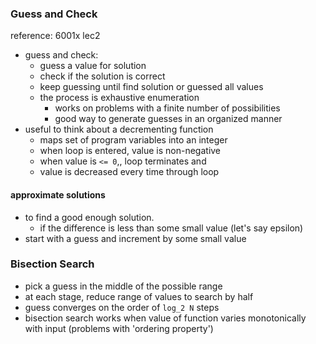 ### Guess and Check
reference: 6001x lec2
* guess and check:
    * guess a value for solution
    * check if the solution is correct
    * keep guessing until find solution or guessed all values
    * the process is exhaustive enumeration
        * works on problems with a finite number of possibilities
        * good way to generate guesses in an organized manner
* useful to think about a decrementing function
    * maps set of program variables into an integer
    * when loop is entered, value is non-negative
    * when value is `<= 0`,, loop terminates and
    * value is decreased every time through loop

#### approximate solutions
* to find a good enough solution.
    * if the difference is less than some small value (let's say epsilon)
* start with a guess and increment by some small value


### Bisection Search
* pick a guess in the middle of the possible range
* at each stage, reduce range of values to search by half
* guess converges on the order of `log_2 N` steps
* bisection search works when value of function varies monotonically with input (problems with 'ordering property')

